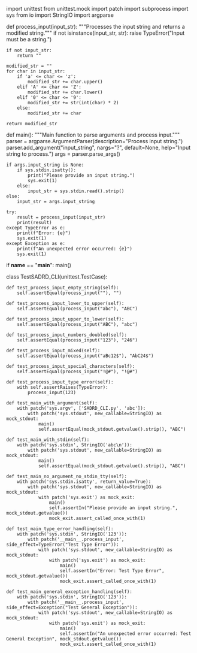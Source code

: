 import unittest
from unittest.mock import patch
import subprocess
import sys
from io import StringIO
import argparse

def process_input(input_str):
    """Processes the input string and returns a modified string."""
    if not isinstance(input_str, str):
        raise TypeError("Input must be a string.")

    if not input_str:
        return ""

    modified_str = ""
    for char in input_str:
        if 'a' <= char <= 'z':
            modified_str += char.upper()
        elif 'A' <= char <= 'Z':
            modified_str += char.lower()
        elif '0' <= char <= '9':
            modified_str += str(int(char) * 2)
        else:
            modified_str += char

    return modified_str

def main():
    """Main function to parse arguments and process input."""
    parser = argparse.ArgumentParser(description="Process input string.")
    parser.add_argument("input_string", nargs="?", default=None, help="Input string to process.")
    args = parser.parse_args()

    if args.input_string is None:
        if sys.stdin.isatty():
            print("Please provide an input string.")
            sys.exit(1)
        else:
            input_str = sys.stdin.read().strip()
    else:
        input_str = args.input_string

    try:
        result = process_input(input_str)
        print(result)
    except TypeError as e:
        print(f"Error: {e}")
        sys.exit(1)
    except Exception as e:
        print(f"An unexpected error occurred: {e}")
        sys.exit(1)

if __name__ == "__main__":
    main()

class TestSADRD_CLI(unittest.TestCase):

    def test_process_input_empty_string(self):
        self.assertEqual(process_input(""), "")

    def test_process_input_lower_to_upper(self):
        self.assertEqual(process_input("abc"), "ABC")

    def test_process_input_upper_to_lower(self):
        self.assertEqual(process_input("ABC"), "abc")

    def test_process_input_numbers_doubled(self):
        self.assertEqual(process_input("123"), "246")

    def test_process_input_mixed(self):
        self.assertEqual(process_input("aBc12$"), "AbC24$")

    def test_process_input_special_characters(self):
        self.assertEqual(process_input("!@#"), "!@#")

    def test_process_input_type_error(self):
        with self.assertRaises(TypeError):
            process_input(123)

    def test_main_with_argument(self):
        with patch('sys.argv', ['SADRD_CLI.py', 'abc']):
            with patch('sys.stdout', new_callable=StringIO) as mock_stdout:
                main()
                self.assertEqual(mock_stdout.getvalue().strip(), "ABC")

    def test_main_with_stdin(self):
        with patch('sys.stdin', StringIO('abc\n')):
            with patch('sys.stdout', new_callable=StringIO) as mock_stdout:
                main()
                self.assertEqual(mock_stdout.getvalue().strip(), "ABC")

    def test_main_no_argument_no_stdin_tty(self):
        with patch('sys.stdin.isatty', return_value=True):
            with patch('sys.stdout', new_callable=StringIO) as mock_stdout:
                with patch('sys.exit') as mock_exit:
                    main()
                    self.assertIn("Please provide an input string.", mock_stdout.getvalue())
                    mock_exit.assert_called_once_with(1)

    def test_main_type_error_handling(self):
        with patch('sys.stdin', StringIO('123')):
            with patch('__main__.process_input', side_effect=TypeError("Test Type Error")):
                with patch('sys.stdout', new_callable=StringIO) as mock_stdout:
                    with patch('sys.exit') as mock_exit:
                        main()
                        self.assertIn("Error: Test Type Error", mock_stdout.getvalue())
                        mock_exit.assert_called_once_with(1)

    def test_main_general_exception_handling(self):
        with patch('sys.stdin', StringIO('123')):
            with patch('__main__.process_input', side_effect=Exception("Test General Exception")):
                with patch('sys.stdout', new_callable=StringIO) as mock_stdout:
                    with patch('sys.exit') as mock_exit:
                        main()
                        self.assertIn("An unexpected error occurred: Test General Exception", mock_stdout.getvalue())
                        mock_exit.assert_called_once_with(1)
